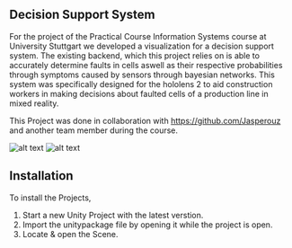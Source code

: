 <!--Decision Support System-->
## Decision Support System
For the project of the Practical Course Information Systems course at University Stuttgart we developed a visualization for a decision support system.
The existing backend, which this project relies on is able to accurately determine faults in cells aswell as their respective probabilities through symptoms caused by sensors through bayesian networks. This system was specifically designed for the hololens 2 to aid construction workers in making decisions about faulted cells of a production line in mixed reality.

This Project was done in collaboration with https://github.com/Jasperouz and another team member during the course.


![alt text](https://github.com/Rezarak/PCIS_Decision_Support/blob/main/Images/Near_Menus.png)
![alt text](https://github.com/Rezarak/PCIS_Decision_Support/blob/main/Images/Production_Line.png)


<!-- Installation -->
## Installation
To install the Projects, 
1) Start a new Unity Project with the latest verstion.
2) Import the unitypackage file by opening it while the project is open.
3) Locate & open the Scene.
